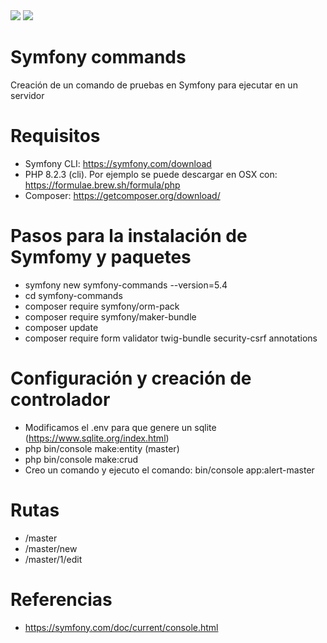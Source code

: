 <img src="https://jorgebenitezlopez.com/github/symfony.jpg">
<img src="https://img.shields.io/static/v1?label=PHP&message=Symfony&color=green">

# Symfony commands

Creación de un comando de pruebas en Symfony para ejecutar en un servidor

# Requisitos

- Symfony CLI: https://symfony.com/download
- PHP 8.2.3 (cli). Por ejemplo se puede descargar en OSX con: https://formulae.brew.sh/formula/php
- Composer: https://getcomposer.org/download/

# Pasos para la instalación de Symfomy y paquetes

- symfony new symfony-commands --version=5.4
- cd symfony-commands
- composer require symfony/orm-pack
- composer require symfony/maker-bundle
- composer update
- composer require form validator twig-bundle security-csrf annotations

# Configuración y creación de controlador

- Modificamos el .env para que genere un sqlite (https://www.sqlite.org/index.html)
- php bin/console make:entity (master)
- php bin/console make:crud
- Creo un comando y ejecuto el comando: bin/console app:alert-master

# Rutas

- /master
- /master/new
- /master/1/edit


# Referencias

- https://symfony.com/doc/current/console.html
